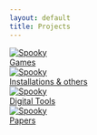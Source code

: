 ```yaml
---
layout: default
title: Projects
---
```


<div class="project-wrapper">
    <a href="/portfolio/games.html" class="image-overlay-link">
        <div class="image-overlay-container">
        <img class="projects-square" src="/portfolio/images/CP_1.png" alt="Spooky">
        <div class="overlay-text">Games</div>
        </div>
    </a>
    <a href="/portfolio/instal_other.html" class="image-overlay-link">
        <div class="image-overlay-container">
            <img class="projects-square" src="/portfolio/images/pns_calendar.png" alt="Spooky">
            <div class="overlay-text">Installations & others</div>
        </div>
    </a>
    <a href="/portfolio/tools.html" class="image-overlay-link">
    <div class="image-overlay-container">
        <img class="projects-square" src="/portfolio/images/spooky.png" alt="Spooky">
        <div class="overlay-text">Digital Tools</div>
    </div>
    </a>
    <a href="/portfolio/papers.html" class="image-overlay-link">
    <div class="image-overlay-container">
        <img class="projects-square" src="/portfolio/images/spooky.png" alt="Spooky">
        <div class="overlay-text">Papers</div>
    </div>
    </a>
</div>
